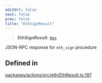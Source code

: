 ```yaml
---
editUrl: false
next: false
prev: false
title: "EthSignResult"
---
```


> **EthSignResult**: [`Hex`](/reference/tevm/actions/type-aliases/hex/)

JSON-RPC response for `eth_sign` procedure

## Defined in

[packages/actions/src/eth/EthResult.ts:197](https://github.com/evmts/tevm-monorepo/blob/main/packages/actions/src/eth/EthResult.ts#L197)
